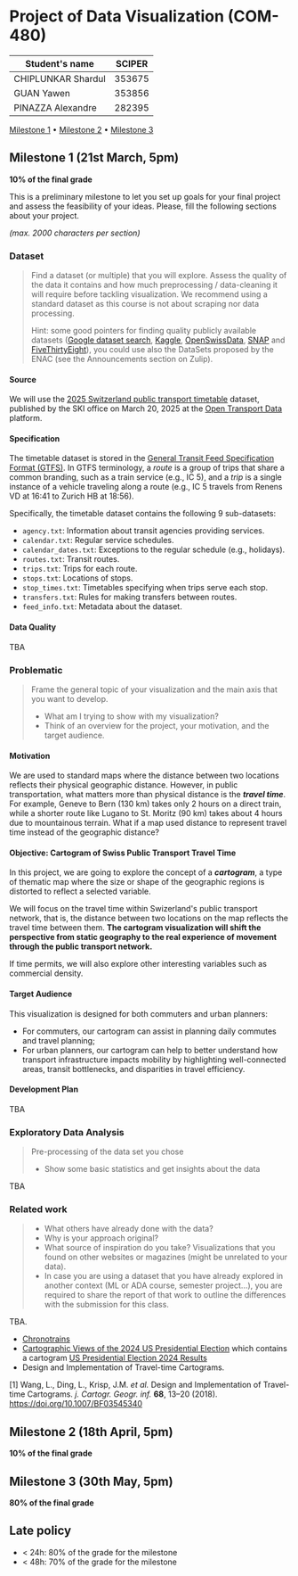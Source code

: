 # Project of Data Visualization (COM-480)

| Student's name | SCIPER |
| -------------- | ------ |
| CHIPLUNKAR Shardul | 353675 |
| GUAN Yawen | 353856 |
| PINAZZA Alexandre | 282395 |

[Milestone 1](#milestone-1) • [Milestone 2](#milestone-2) • [Milestone 3](#milestone-3)

## Milestone 1 (21st March, 5pm)

**10% of the final grade**

This is a preliminary milestone to let you set up goals for your final project and assess the feasibility of your ideas.
Please, fill the following sections about your project.

*(max. 2000 characters per section)*

### Dataset

> Find a dataset (or multiple) that you will explore. Assess the quality of the data it contains and how much preprocessing / data-cleaning it will require before tackling visualization. We recommend using a standard dataset as this course is not about scraping nor data processing.
>
> Hint: some good pointers for finding quality publicly available datasets ([Google dataset search](https://datasetsearch.research.google.com/), [Kaggle](https://www.kaggle.com/datasets), [OpenSwissData](https://opendata.swiss/en/), [SNAP](https://snap.stanford.edu/data/) and [FiveThirtyEight](https://data.fivethirtyeight.com/)), you could use also the DataSets proposed by the ENAC (see the Announcements section on Zulip).

#### Source

We will use the [2025 Switzerland public transport timetable](https://data.opentransportdata.swiss/dataset/timetable-2025-gtfs2020) dataset, published by the SKI office on March 20, 2025 at the [Open Transport Data](https://opentransportdata.swiss/de/) platform.

#### Specification

The timetable dataset is stored in the [General Transit Feed Specification Format (GTFS)](https://gtfs.org/documentation/schedule/reference/). In GTFS terminology, a *route* is a group of trips that share a common branding, such as a train service (e.g., IC 5), and a *trip* is a single instance of a vehicle traveling along a route (e.g., IC 5 travels from Renens VD at 16:41 to Zurich HB at 18:56). 

Specifically, the timetable dataset contains the following 9 sub-datasets: 

- `agency.txt`: Information about transit agencies providing services. 
- `calendar.txt`: Regular service schedules. 
- `calendar_dates.txt`: Exceptions to the regular schedule (e.g., holidays).
- `routes.txt`: Transit routes. 
- `trips.txt`: Trips for each route. 
- `stops.txt`: Locations of stops. 
- `stop_times.txt`: Timetables specifying when trips serve each stop. 
- `transfers.txt`: Rules for making transfers between routes. 
- `feed_info.txt`: Metadata about the dataset. 

#### Data Quality

TBA

### Problematic

> Frame the general topic of your visualization and the main axis that you want to develop.
> - What am I trying to show with my visualization?
> - Think of an overview for the project, your motivation, and the target audience.

#### Motivation

We are used to standard maps where the distance between two locations reflects their physical geographic distance. However, in public transportation, what matters more than physical distance is the ***travel time***. For example, Geneve to Bern (130 km) takes only 2 hours on a direct train, while a shorter route like Lugano to St. Moritz (90 km) takes about 4 hours due to mountainous terrain. What if a map used distance to represent travel time instead of the geographic distance? 

#### Objective: Cartogram of Swiss Public Transport Travel Time

In this project, we are going to explore the concept of a ***cartogram***, a type of thematic map where the size or shape of the geographic regions is distorted to reflect a selected variable. 

We will focus on the travel time within Swizerland's public transport network, that is, the distance between two locations on the map reflects the travel time between them. **The cartogram visualization will shift the perspective from static geography to the real experience of movement through the public transport network.** 

If time permits, we will also explore other interesting variables such as commercial density. 

#### Target Audience

This visualization is designed for both commuters and urban planners:  

- For commuters, our cartogram can assist in planning daily commutes and travel planning; 
- For urban planners, our cartogram can help to better understand how transport infrastructure impacts mobility by highlighting well-connected areas, transit bottlenecks, and disparities in travel efficiency. 

#### Development Plan 

TBA

### Exploratory Data Analysis

> Pre-processing of the data set you chose
> - Show some basic statistics and get insights about the data

TBA

### Related work


> - What others have already done with the data?
> - Why is your approach original?
> - What source of inspiration do you take? Visualizations that you found on other websites or magazines (might be unrelated to your data).
> - In case you are using a dataset that you have already explored in another context (ML or ADA course, semester project...), you are required to share the report of that work to outline the differences with the submission for this class.

TBA.

- [Chronotrains](https://www.chronotrains.com/en)
- [Cartographic Views of the 2024 US Presidential Election](https://worldmapper.org/us-presidential-election-2024/) which contains a cartogram [US Presidential Election 2024 Results](https://worldmapper.org/maps/us-presidential-election-2024-results/)
- Design and Implementation of Travel-time Cartograms.

[1] Wang, L., Ding, L., Krisp, J.M. *et al.* Design and Implementation of Travel-time Cartograms.                    *j. Cartogr. Geogr. inf.* **68**, 13–20 (2018). https://doi.org/10.1007/BF03545340

## Milestone 2 (18th April, 5pm)

**10% of the final grade**


## Milestone 3 (30th May, 5pm)

**80% of the final grade**


## Late policy

- < 24h: 80% of the grade for the milestone
- < 48h: 70% of the grade for the milestone

